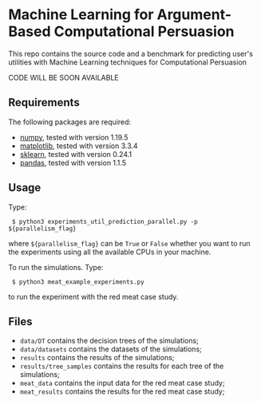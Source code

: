 # Machine Learning for Argument-Based Computational Persuasion
This repo contains the source code and a benchmark for predicting user's utilities with Machine Learning techniques for Computational Persuasion



CODE WILL BE SOON AVAILABLE




## Requirements

The following packages are required:

-   [numpy](http://www.numpy.org/), tested with version 1.19.5
-   [matplotlib](http://matplotlib.org/), tested with version 3.3.4
-   [sklearn](https://scikit-learn.org/stable/), tested with version 0.24.1
-   [pandas](https://pandas.pydata.org/), tested with version 1.1.5

## Usage

Type:
```
 $ python3 experiments_util_prediction_parallel.py -p ${parallelism_flag}
```
where `${parallelism_flag}` can be `True` or `False` whether you want to run the experiments using all the available CPUs in your machine.

To run the simulations. Type:
```
 $ python3 meat_example_experiments.py
```
to run the experiment with the red meat case study.

## Files

- `data/DT` contains the decision trees of the simulations;
- `data/datasets` contains the datasets of the simulations;
- `results` contains the results of the simulations;
- `results/tree_samples` contains the results for each tree of the simulations;
- `meat_data` contains the input data for the red meat case study;
- `meat_results` contains the results for the red meat case study;
